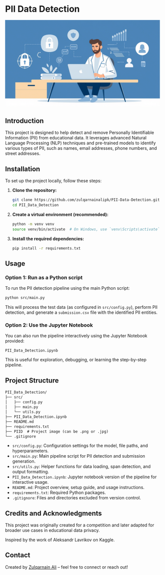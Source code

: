 # PII Data Detection

![Project Logo](PIID.png) <!-- Image added here -->

## Introduction
This project is designed to help detect and remove Personally Identifiable Information (PII) from educational data. It leverages advanced Natural Language Processing (NLP) techniques and pre-trained models to identify various types of PII, such as names, email addresses, phone numbers, and street addresses.

## Installation

To set up the project locally, follow these steps:

1. **Clone the repository:**
   ```bash
   git clone https://github.com/zulqarnainalipk/PII-Data-Detection.git  
   cd PII_Data_Detection
   ```

2. **Create a virtual environment (recommended):**

   ```bash
   python -m venv venv
   source venv/bin/activate  # On Windows, use `venv\Scripts\activate`
   ```

3. **Install the required dependencies:**

   ```bash
   pip install -r requirements.txt
   ```

## Usage

### Option 1: Run as a Python script

To run the PII detection pipeline using the main Python script:

```bash
python src/main.py
```

This will process the test data (as configured in `src/config.py`), perform PII detection, and generate a `submission.csv` file with the identified PII entities.

### Option 2: Use the Jupyter Notebook

You can also run the pipeline interactively using the Jupyter Notebook provided:

```text
PII_Data_Detection.ipynb
```

This is useful for exploration, debugging, or learning the step-by-step pipeline.

## Project Structure

```
PII_Data_Detection/
├── src/
│   ├── config.py
│   ├── main.py
│   └── utils.py
├── PII_Data_Detection.ipynb
├── README.md
├── requirements.txt
├── PIID  # Project image (can be .png or .jpg)
└── .gitignore
```

* `src/config.py`: Configuration settings for the model, file paths, and hyperparameters.
* `src/main.py`: Main pipeline script for PII detection and submission generation.
* `src/utils.py`: Helper functions for data loading, span detection, and output formatting.
* `PII_Data_Detection.ipynb`: Jupyter notebook version of the pipeline for interactive usage.
* `README.md`: Project overview, setup guide, and usage instructions.
* `requirements.txt`: Required Python packages.
* `.gitignore`: Files and directories excluded from version control.

## Credits and Acknowledgments

This project was originally created for a competition and later adapted for broader use cases in educational data privacy.  

Inspired by the work of Aleksandr Lavrikov on Kaggle.

## Contact

Created by [Zulqarnain Ali](https://www.linkedin.com/in/zulqarnainalipk/) – feel free to connect or reach out!
